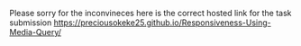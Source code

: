 Please sorry for the inconvineces here is the correct hosted link for the task submission
https://preciousokeke25.github.io/Responsiveness-Using-Media-Query/